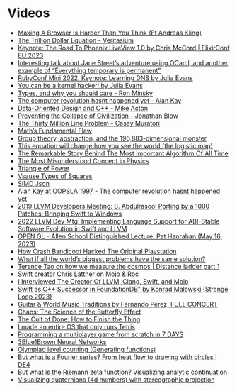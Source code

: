 # Videos

- [Making A Browser Is Harder Than You Think (Ft Andreas Kling)](https://youtu.be/z1Eq0xlVs3g?feature=shared&t=2574)
- [The Trillion Dollar Equation - Veritasium](https://www.youtube.com/watch?v=A5w-dEgIU1M)
- [Keynote: The Road To Phoenix LiveView 1.0 by Chris McCord | ElixirConf EU 
  2023](https://www.youtube.com/watch?v=FADQAnq0RpA)
- [Interesting talk about Jane Street’s adventure using OCaml, and another 
  example of “Everything temporary is permanent”](https://www.youtube.com/watch?v=gXdMFxGdako)
- [RubyConf Mini 2022: Keynote: Learning DNS by Julia Evans](https://www.youtube.com/watch?v=tsxjNsFu_2g)
- [You can be a kernel hacker! by Julia Evans](https://www.youtube.com/watch?v=0IQlpFWTFbM)
- [Types, and why you should care - Ron Minsky](https://www.youtube.com/watch?v=yVuEPwNuCHw)
- [The computer revolution hasnt happened yet - Alan Kay](https://www.youtube.com/watch?v=oKg1hTOQXoY)
- [Data-Oriented Design and C++ - Mike Acton](https://www.youtube.com/watch?v=rX0ItVEVjHc)
- [Preventing the Collapse of Civilization - Jonathan Blow](https://www.youtube.com/watch?v=ZSRHeXYDLko)
- [The Thirty Million Line Problem - Casey Muratori](https://www.youtube.com/watch?v=kZRE7HIO3vk)
- [Math’s Fundamental Flaw](https://www.youtube.com/watch?v=HeQX2HjkcNo)
- [Group theory, abstraction, and the 196,883-dimensional monster](https://www.youtube.com/watch?v=mH0oCDa74tE)
- [This equation will change how you see the world (the logistic map)](https://www.youtube.com/watch?v=ovJcsL7vyrk)
- [The Remarkable Story Behind The Most Important Algorithm Of All Time](https://www.youtube.com/watch?v=nmgFG7PUHfo)
- [The Most Misunderstood Concept in Physics](https://www.youtube.com/watch?v=DxL2HoqLbyA)
- [Triangle of Power](https://youtu.be/sULa9Lc4pck?feature=shared)
- [Vsause Types of Squares](https://www.youtube.com/shorts/asTywgpiSkQ)
- [SiMD Json](https://www.youtube.com/watch?v=wlvKAT7SZIQ)
- [Alan Kay at OOPSLA 1997 - The computer revolution hasnt happened yet](https://www.youtube.com/watch?v=oKg1hTOQXoY)
- [2019 LLVM Developers Meeting: S. Abdulrasool Porting by a 1000 Patches: 
  Bringing Swift to Windows](https://www.youtube.com/watch?v=Zjlxa1NIfJc&t=1s)
- [2022 LLVM Dev Mtg: Implementing Language Support for ABI-Stable Software 
  Evolution in Swift and LLVM](https://www.youtube.com/watch?v=MgPBetJWkmc)
- [OPEN GL - Allen School Distinguished Lecture: Pat Hanrahan (May 16, 2023)](https://www.youtube.com/watch?v=uL4H1ct_-dI)
- [How Crash Bandicoot Hacked The Original Playstation](https://www.youtube.com/watch?v=izxXGuVL21o)
- [What if all the world’s biggest problems have the same solution?](https://youtu.be/P_fHJIYENdI)
- [Terence Tao on how we measure the cosmos | Distance ladder part 1](https://youtu.be/YdOXS_9_P4U)
- [Swift creator Chris Lattner on Mojo & Roc](https://youtu.be/ENviIxDTmUA)
- [I Interviewed The Creator Of LLVM, Clang, Swift, and Mojo](https://youtu.be/ovYbgbrQ-v8)
- [Swift as C++ Successor in FoundationDB” by Konrad Malawski (Strange Loop 
  2023)](https://youtu.be/ZQc9-seU-5k)
- [Guitar & World Music Traditions by Fernando Perez, FULL CONCERT](https://youtu.be/dE2pVWDOkq8)
- [Chaos: The Science of the Butterfly Effect](https://youtu.be/fDek6cYijxI)
- [The Cult of Done: How to Finish the Thing](https://youtu.be/bJQj1uKtnus)
- [I made an entire OS that only runs Tetris](https://youtu.be/FaILnmUYS_U)
- [Programming a multiplayer game from scratch in 7 DAYS](https://youtu.be/b5ovU9xeQ7c)
- [3Blue1Brown Neural Networks](https://www.youtube.com/watch?v=aircAruvnKk&list=PLZHQObOWTQDNU6R1_67000Dx_ZCJB-3pi)
- [Olympiad level counting (Generating functions)](https://youtu.be/bOXCLR3Wric)
- [But what is a Fourier series? From heat flow to drawing with circles | DE4](https://youtu.be/r6sGWTCMz2k)
- [But what is the Riemann zeta function? Visualizing analytic continuation](https://youtu.be/sD0NjbwqlYw)
- [Visualizing quaternions (4d numbers) with stereographic projection](https://youtu.be/d4EgbgTm0Bg)